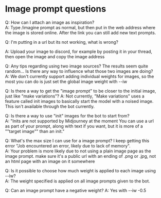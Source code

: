 # Image prompt questions

Q: How can I attach an image as inspiration?	
A: Type /imagine prompt as normal, but then put in the web address where the image is stored online. After the link you can still add new text prompts.
 
Q: I'm putting in a url but its not working, what is wrong? 

A: Upload your image to discord, for example by posting it in your thread, then open the image and copy the image address

Q: Any tips regarding using two image sources? The results seem quite random... Is there any way to influence what those two images are doing?	
A: We don't currently support adding individual weights for images, so the most you can do is just set the global image weight with --iw 


Q: Is there a way to get the "image prompt" to be closer to the initial image, just like "make variations"?
A: Not currently, "Make variations" uses a feature called init images to basically start the model with a noised image. This isn't available through the bot currently. 

Q: Is there a way to use "init" images for the bot to start from?	
A: "Inits are not supported by Midjourney at the moment You can use a url as part of your prompt, along with text if you want, but it is more of a ""target image"" than an init."

Q: What's the max size I can use for a image prompt? I keep getting this error "Job encountered an error, likely due to lack of memory".	
A: Your problem is more likely due to not using a plain image page as the image prompt. make sure it's a public url with an ending of .png or .jpg, not an html page with an image on it somewhere

Q: Is it possible to choose how much weight is applied to each image using --iw?	
A: The weight specified is applied on all image prompts given to the bot.

Q: Can an image prompt have a negative weight?
A: Yes with --iw -0.5